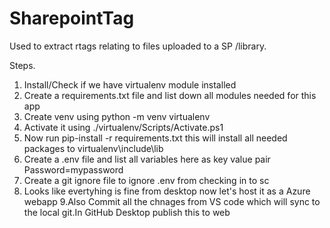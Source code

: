 # SharepointTag
 Used to extract rtags relating to files uploaded to a SP /library.

 Steps.
 1. Install/Check if we have virtualenv module installed
 2. Create a requirements.txt file and list down all modules needed for this app
 3. Create venv using python -m venv virtualenv
 4. Activate it using ./virtualenv/Scripts/Activate.ps1
 5. Now run pip-install -r requirements.txt this will install all needed packages to virtualenv\include\lib
 6. Create  a .env file and list all variables here as key value pair  Password=mypassword
 7. Create a git ignore file to ignore .env from checking in to sc
 8. Looks like evertyhing is fine from desktop now let's host it as a Azure webapp
 9.Also Commit all the chnages from VS code which will sync to the local git.In GitHub Desktop publish this to web
 

